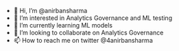 - 👋 Hi, I’m @anirbansharma
- 👀 I’m interested in Analytics Governance and ML testing
- 🌱 I’m currently learning ML models
- 💞️ I’m looking to collaborate on Analytics Governance
- 📫 How to reach me on twitter @4anirbansharma 

<!---
anirbansharma/anirbansharma is a ✨ special ✨ repository because its `README.md` (this file) appears on your GitHub profile.
You can click the Preview link to take a look at your changes.
--->
